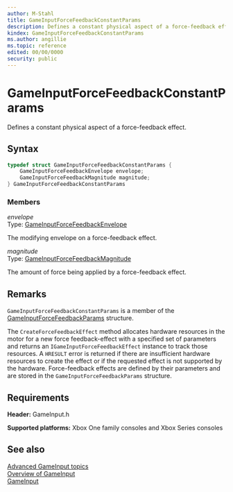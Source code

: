 ```yaml
---
author: M-Stahl
title: GameInputForceFeedbackConstantParams
description: Defines a constant physical aspect of a force-feedback effect.
kindex: GameInputForceFeedbackConstantParams
ms.author: angillie
ms.topic: reference
edited: 00/00/0000
security: public
---
```


# GameInputForceFeedbackConstantParams  

Defines a constant physical aspect of a force-feedback effect.  

## Syntax  
  
```cpp
typedef struct GameInputForceFeedbackConstantParams {  
    GameInputForceFeedbackEnvelope envelope;  
    GameInputForceFeedbackMagnitude magnitude;  
} GameInputForceFeedbackConstantParams  
```
  
### Members  
  
*envelope*  
Type: [GameInputForceFeedbackEnvelope](gameinputforcefeedbackenvelope.md)  
  
The modifying envelope on a force-feedback effect.  
  
*magnitude*  
Type: [GameInputForceFeedbackMagnitude](gameinputforcefeedbackmagnitude.md)  
  
The amount of force being applied by a force-feedback effect.  
  
## Remarks  

``GameInputForceFeedbackConstantParams`` is a member of the [GameInputForceFeedbackParams](gameinputforcefeedbackparams.md) structure. 

The ``CreateForceFeedbackEffect`` method allocates hardware resources in the motor for a new force feedback-effect with a specified set of parameters and returns an ``IGameInputForceFeedbackEffect`` instance to track those resources.  A ``HRESULT`` error is returned if there are insufficient hardware resources to create the effect or if the requested effect is not supported by the hardware. Force-feedback effects are defined by their parameters and are stored in the ``GameInputForceFeedbackParams`` structure.
  
## Requirements  
  
**Header:** GameInput.h
  
**Supported platforms:** Xbox One family consoles and Xbox Series consoles  
  
## See also  

[Advanced GameInput topics](../../../../input/advanced/input-advanced-topics.md)   
[Overview of GameInput](../../../../input/overviews/input-overview.md)     
[GameInput](../gameinput_members.md)    
  